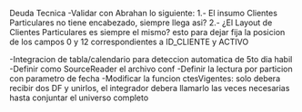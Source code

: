 Deuda Tecnica
-Validar con Abrahan lo siguiente:
        1.- El insumo Clientes Particulares no tiene encabezado, siempre llega asi?
        2.- ¿El Layout de Clientes Particulares es siempre el mismo? esto para dejar fija la posicion de los campos 0 y 12 correspondientes a ID_CLIENTE y ACTIVO
         
-Integracion de tabla/calendario para deteccion automatica de 5to dia habil
-Definir como SourceReader el archivo conf
-Definir la lectura por particion con parametro de fecha 
-Modificar la funcion ctesVigentes: solo debera recibir dos DF y unirlos, el integrador debera llamarlo las veces necesarias hasta conjuntar el universo completo